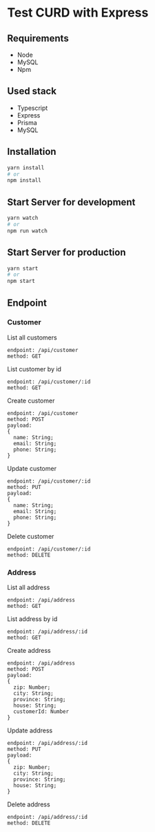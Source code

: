 # Test CURD with Express

## Requirements

- Node
- MySQL
- Npm

## Used stack

- Typescript
- Express
- Prisma
- MySQL

## Installation

```sh
yarn install
# or
npm install
```

## Start Server for development

```sh
yarn watch
# or
npm run watch
```

## Start Server for production

```sh
yarn start
# or
npm start
```

## Endpoint

### Customer

List all customers

```
endpoint: /api/customer
method: GET
```

List customer by id

```
endpoint: /api/customer/:id
method: GET
```

Create customer

```
endpoint: /api/customer
method: POST
payload:
{
  name: String;
  email: String;
  phone: String;
}
```

Update customer

```
endpoint: /api/customer/:id
method: PUT
payload:
{
  name: String;
  email: String;
  phone: String;
}
```

Delete customer

```
endpoint: /api/customer/:id
method: DELETE
```

### Address

List all address

```
endpoint: /api/address
method: GET
```

List address by id

```
endpoint: /api/address/:id
method: GET
```

Create address

```
endpoint: /api/address
method: POST
payload:
{
  zip: Number;
  city: String;
  province: String;
  house: String;
  customerId: Number
}
```

Update address

```
endpoint: /api/address/:id
method: PUT
payload:
{
  zip: Number;
  city: String;
  province: String;
  house: String;
}
```

Delete address

```
endpoint: /api/address/:id
method: DELETE
```
